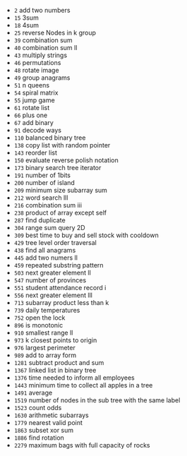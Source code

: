 - `2` add two numbers
- `15` 3sum
- `18` 4sum
- `25` reverse Nodes in k group
- `39` combination sum
- `40` combination sum ll
- `43` multiply strings
- `46` permutations
- `48` rotate image
- `49` group anagrams
- `51` n queens
- `54` spiral matrix
- `55` jump game
- `61` rotate list
- `66` plus one
- `67` add binary
- `91` decode ways
- `110` balanced binary tree
- `138` copy list with random pointer
- `143` reorder list
- `150` evaluate reverse polish notation
- `173` binary search tree iterator
- `191` number of 1bits
- `200` number of island
- `209` minimum size subarray sum
- `212` word search lll
- `216` combination sum iii
- `238` product of array except self
- `287` find duplicate
- `304` range sum query 2D
- `309` best time to buy and sell stock with cooldown
- `429` tree level order traversal
- `438` find all anagrams
- `445` add two numers ll
- `459` repeated substring pattern
- `503` next greater element ll
- `547` number of provinces
- `551` student attendance record i
- `556` next greater element lll
- `713` subarray product less than k
- `739` daily temperatures
- `752` open the lock
- `896` is monotonic
- `910` smallest range ll
- `973` k closest points to origin
- `976` largest perimeter
- `989` add to array form
- `1281` subtract product and sum
- `1367` linked list in binary tree
- `1376` time needed to inform all employees
- `1443` minimum time to collect all apples in a tree
- `1491` average
- `1519` number of nodes in the sub tree with the same label
- `1523` count odds
- `1630` arithmetic subarrays
- `1779` nearest valid point
- `1863` subset xor sum
- `1886` find rotation
- `2279` maximum bags with full capacity of rocks